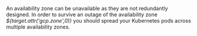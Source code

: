 An availability zone can be unavailable as they are not redundantly designed.
In order to survive an outage of the availability zone *${target.attr('gcp.zone',0)}* you should spread your Kubernetes pods across multiple availability zones.
